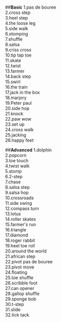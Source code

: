 ##**Basic**
1.pas de bouree \
2.cross step \
3.heel step\
4.the loose leg\
5.side walk\
6.stomping\
7.shuffle\
8.salsa\
9.criss cross\
10.tip tap toe\
11.skate\
12.twist\
13.farmer\
14.back step\
15.swirl\
16.the train\
17.jack in the box\
18.marjory\
19.Peter paul\
20.side hop\
21.knock\
22.paw wow\
23.set up\
24.cross walk\
25.jacking\
26.happy feet

##**Advanced**
1.dolphin\
2.popcorn\
3.toe touch\
4.twist walk\
5.stomp\
6.2-step\
7.chase\
8.salsa step\
9.salsa hop\
10.crossroads\
11.side swing\
12.compass turn\
13.lotus\
14.roller skates\
15.farmer's run\
16.triangle\
17.diamond\
18.roger rabbit\
19.heel toe roll\
20.around the world\
21.african step\
22.pivot pas de bouree\
23.pivot move\
24.floating\
25.toe shuffle\
26.scribble foot\
27.can opener\
28.gallop shuffle\
29.sponge bob\
30.t-step\
31.slide\
32.tick tack







